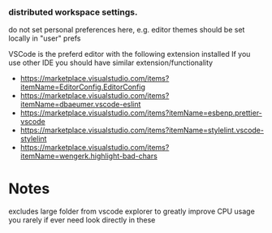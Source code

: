 ### distributed workspace settings.

do not set personal preferences here,
e.g. editor themes should be set locally in "user" prefs

VSCode is the preferd editor with the following extension installed
If you use other IDE you should have similar extension/functionality

- https://marketplace.visualstudio.com/items?itemName=EditorConfig.EditorConfig
- https://marketplace.visualstudio.com/items?itemName=dbaeumer.vscode-eslint
- https://marketplace.visualstudio.com/items?itemName=esbenp.prettier-vscode
- https://marketplace.visualstudio.com/items?itemName=stylelint.vscode-stylelint
- https://marketplace.visualstudio.com/items?itemName=wengerk.highlight-bad-chars

# Notes

excludes large folder from vscode explorer to greatly improve CPU usage
you rarely if ever need look directly in these

